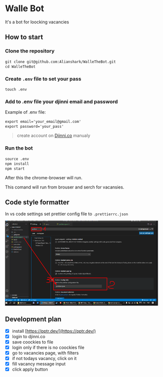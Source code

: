 # Walle Bot
It's a bot for loocking vacancies

## How to start 
### Clone the repository
``` 
git clone git@github.com:Alianshark/WalleTheBot.git
cd WalleTheBot
```

### Create `.env` file to set your pass

```
touch .env 
```

### Add to .env file your djinni email and password

Example of .env file:

``` 
export email='your_email@gmail.com'
export password='your_pass'
```

> create account on [Djinni.co](Djinni.co) manualy

### Run the bot

```
source .env
npm install
npm start
```

After this the chrome-browser will run.

This comand will run from brouser and serch for vacansies.

## Code style formatter
In vs code settings set prettier config file to `.prettierrc.json` 
 
![how to configure vscode prettier](img/vscodePrettierConfig.png)

## Development plan
- [x] install [https://pptr.dev/](https://pptr.dev/)
- [x] login to djinni.co 
- [x] save coockies to file
- [x] login only if there is no coockies file
- [x] go to vacancies  page, with filters
- [x] if not todays vacancy, click on it
- [x] fill vacancy message input 
- [x] click apply button 